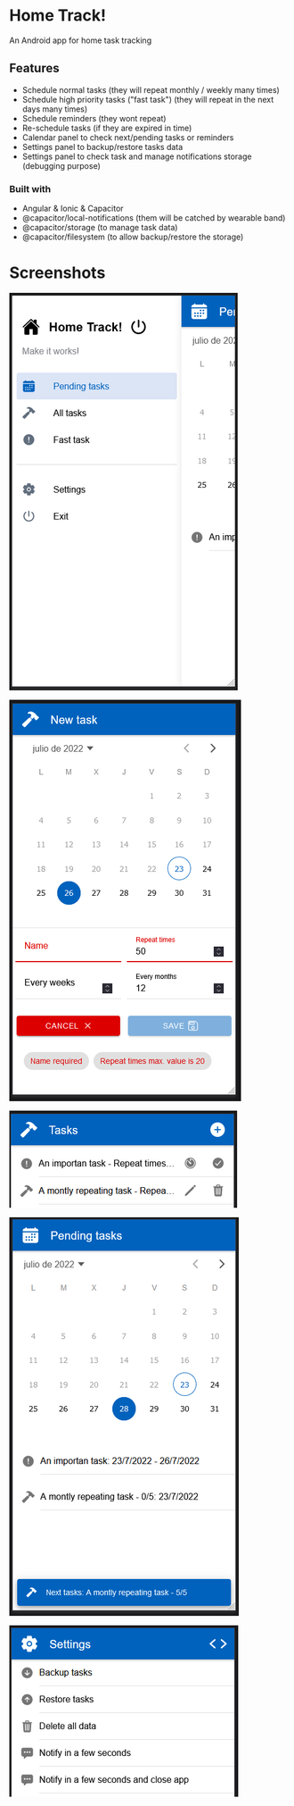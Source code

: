 # Home Track!
An Android app for home task tracking

## Features
- Schedule normal tasks (they will repeat monthly / weekly many times)
- Schedule high priority tasks ("fast task") (they will repeat in the next days many times)
- Schedule reminders (they wont repeat)
- Re-schedule tasks (if they are expired in time)
- Calendar panel to check next/pending tasks or reminders
- Settings panel to backup/restore tasks data
- Settings panel to check task and manage notifications storage (debugging purpose)

### Built with
- Angular & Ionic & Capacitor
- @capacitor/local-notifications (them will be catched by wearable band)
- @capacitor/storage (to manage task data)
- @capacitor/filesystem (to allow backup/restore the storage)

# Screenshots
![Menu](https://github.com/iasdev/home-track/blob/master/showcase/menu.PNG?raw=true)

![Adding a task](https://github.com/iasdev/home-track/blob/master/showcase/addtask.PNG?raw=true)

![All tasks listed](https://github.com/iasdev/home-track/blob/master/showcase/tasks.PNG?raw=true)

![Pending tasks](https://github.com/iasdev/home-track/blob/master/showcase/pending.PNG?raw=true)

![Settings panel](https://github.com/iasdev/home-track/blob/master/showcase/settings.PNG?raw=true)

